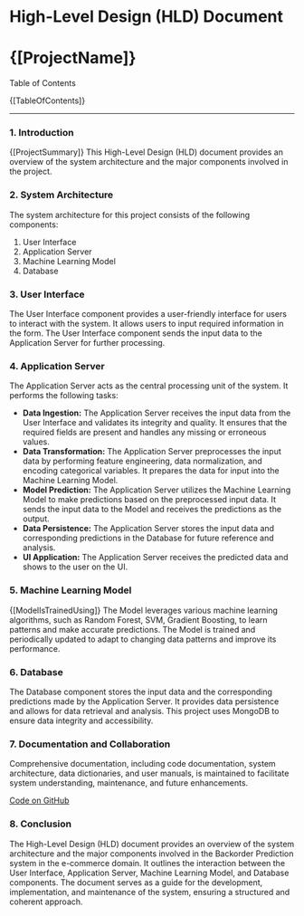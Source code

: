 # High-Level Design (HLD) Document

# {[ProjectName]}

Table of Contents

{[TableOfContents]}

---

### 1. Introduction

{[ProjectSummary]} This High-Level Design (HLD) document provides an overview of the system architecture and the major components involved in the project.

### 2. System Architecture

The system architecture for this project consists of the following components:

1. User Interface
2. Application Server
3. Machine Learning Model
4. Database

### 3. User Interface

The User Interface component provides a user-friendly interface for users to interact with the system. It allows users to input required information in the form. The User Interface component sends the input data to the Application Server for further processing.

### 4. Application Server

The Application Server acts as the central processing unit of the system. It performs the following tasks:

- **Data Ingestion:** The Application Server receives the input data from the User Interface and validates its integrity and quality. It ensures that the required fields are present and handles any missing or erroneous values.
- **Data Transformation:** The Application Server preprocesses the input data by performing feature engineering, data normalization, and encoding categorical variables. It prepares the data for input into the Machine Learning Model.
- **Model Prediction:** The Application Server utilizes the Machine Learning Model to make predictions based on the preprocessed input data. It sends the input data to the Model and receives the predictions as the output.
- **Data Persistence:** The Application Server stores the input data and corresponding predictions in the Database for future reference and analysis.
- **UI Application:** The Application Server receives the predicted data and shows to the user on the UI.

### 5. Machine Learning Model

{[ModelIsTrainedUsing]} The Model leverages various machine learning algorithms, such as Random Forest, SVM, Gradient Boosting, to learn patterns and make accurate predictions. The Model is trained and periodically updated to adapt to changing data patterns and improve its performance.

### 6. Database

The Database component stores the input data and the corresponding predictions made by the Application Server. It provides data persistence and allows for data retrieval and analysis. This project uses MongoDB to ensure data integrity and accessibility.

### 7. Documentation and Collaboration

Comprehensive documentation, including code documentation, system architecture, data dictionaries, and user manuals, is maintained to facilitate system understanding, maintenance, and future enhancements.

[Code on GitHub]({[GithubLink]})

### 8. Conclusion

The High-Level Design (HLD) document provides an overview of the system architecture and the major components involved in the Backorder Prediction system in the e-commerce domain. It outlines the interaction between the User Interface, Application Server, Machine Learning Model, and Database components. The document serves as a guide for the development, implementation, and maintenance of the system, ensuring a structured and coherent approach.
